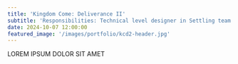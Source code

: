```yaml
---
title: 'Kingdom Come: Deliverance II'
subtitle: 'Responsibilities: Technical level designer in Settling team'
date: 2024-10-07 12:00:00
featured_image: '/images/portfolio/kcd2-header.jpg'
---
```


LOREM IPSUM DOLOR SIT AMET 